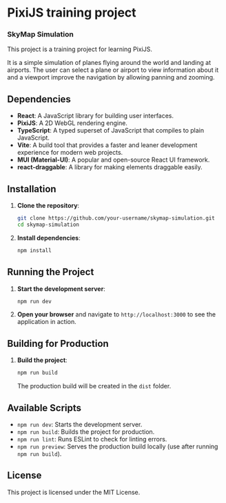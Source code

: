 # PixiJS training project
### SkyMap Simulation

This project is a training project for learning PixiJS.

It is a simple simulation of planes flying around the world and landing at airports. The user can select a plane or airport to view information about it and a viewport improve the navigation by allowing panning and zooming.

## Dependencies

- **React**: A JavaScript library for building user interfaces.
- **PixiJS**: A 2D WebGL rendering engine.
- **TypeScript**: A typed superset of JavaScript that compiles to plain JavaScript.
- **Vite**: A build tool that provides a faster and leaner development experience for modern web projects.
- **MUI (Material-UI)**: A popular and open-source React UI framework.
- **react-draggable**: A library for making elements draggable easily.

## Installation

1. **Clone the repository**:
    ```sh
    git clone https://github.com/your-username/skymap-simulation.git
    cd skymap-simulation
    ```

2. **Install dependencies**:
    ```sh
    npm install
    ```

## Running the Project

1. **Start the development server**:
    ```sh
    npm run dev
    ```

2. **Open your browser** and navigate to `http://localhost:3000` to see the application in action.

## Building for Production

1. **Build the project**:
    ```sh
    npm run build
    ```
   The production build will be created in the `dist` folder.

## Available Scripts

- `npm run dev`: Starts the development server.
- `npm run build`: Builds the project for production.
- `npm run lint`: Runs ESLint to check for linting errors.
- `npm run preview`: Serves the production build locally (use after running `npm run build`).

## License

This project is licensed under the MIT License.